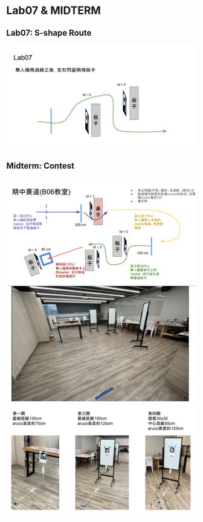 # Lab07 & MIDTERM
## Lab07: S-shape Route 
![lab7](./lab7.png)
## Midterm: Contest
![mid0](./midterm.png)
![mid1](./midterm1.png)
![mid2](./midterm2.png)
